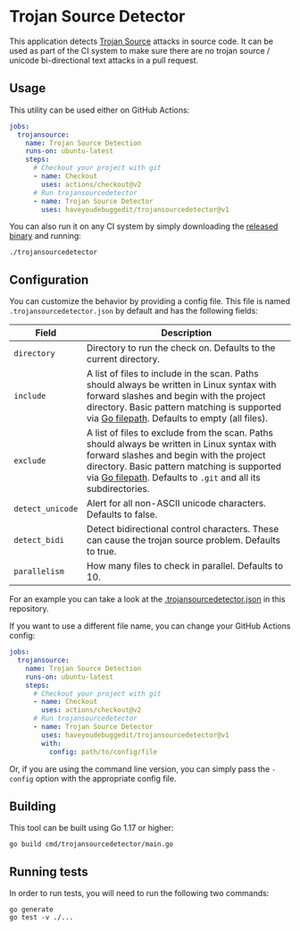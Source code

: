 # Trojan Source Detector

This application detects [Trojan Source](https://trojansource.codes) attacks in source code. It can be used as part of the CI system to make sure there are no trojan source / unicode bi-directional text attacks in a pull request.

## Usage

This utility can be used either on GitHub Actions:

```yaml
jobs:
  trojansource:
    name: Trojan Source Detection
    runs-on: ubuntu-latest
    steps:
      # Checkout your project with git
      - name: Checkout
        uses: actions/checkout@v2
      # Run trojansourcedetector
      - name: Trojan Source Detector
        uses: haveyoudebuggedit/trojansourcedetector@v1
```

You can also run it on any CI system by simply downloading the [released binary](https://github.com/haveyoudebuggedit/trojansourcedetector/releases) and running:

```
./trojansourcedetector
```

## Configuration

You can customize the behavior by providing a config file. This file is named `.trojansourcedetector.json` by default and has the following fields:

| Field | Description |
|-------|-------------|
| `directory` | Directory to run the check on. Defaults to the current directory. |
| `include` | A list of files to include in the scan. Paths should always be written in Linux syntax with forward slashes and begin with the project directory. Basic pattern matching is supported via [Go filepath](https://pkg.go.dev/path/filepath#Match). Defaults to empty (all files). |
| `exclude` | A list of files to exclude from the scan. Paths should always be written in Linux syntax with forward slashes and begin with the project directory. Basic pattern matching is supported via [Go filepath](https://pkg.go.dev/path/filepath#Match). Defaults to `.git` and all its subdirectories. |
| `detect_unicode` | Alert for all non-ASCII unicode characters. Defaults to false. |
| `detect_bidi` | Detect bidirectional control characters. These can cause the trojan source problem. Defaults to true. |
| `parallelism` | How many files to check in parallel. Defaults to 10. |

For an example you can take a look at the [.trojansourcedetector.json](.trojansourcedetector.json) in this repository.

If you want to use a different file name, you can change your GitHub Actions config:

```yaml
jobs:
  trojansource:
    name: Trojan Source Detection
    runs-on: ubuntu-latest
    steps:
      # Checkout your project with git
      - name: Checkout
        uses: actions/checkout@v2
      # Run trojansourcedetector
      - name: Trojan Source Detector
        uses: haveyoudebuggedit/trojansourcedetector@v1
        with:
          config: path/to/config/file
```

Or, if you are using the command line version, you can simply pass the `-config` option with the appropriate config file.

## Building

This tool can be built using Go 1.17 or higher:

```
go build cmd/trojansourcedetector/main.go
```

## Running tests

In order to run tests, you will need to run the following two commands:

```
go generate
go test -v ./...
```